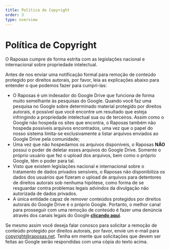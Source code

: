 ```yaml
---
title: Política de Copyright
order: 3
type: overview
---
```


<ContentColumn>

# Política de Copyright

O Raposas cumpre de forma estrita com as legislações nacional e internacional sobre propriedade intelectual.

Antes de nos enviar uma notificação formal para remoção de conteúdo protegido por direitos autorais, por favor, leia as explicações abaixo para entender o que podemos fazer para cumpri-las:

* O Raposas é um indexador do Google Drive que funciona de forma muito semelhante às pesquisas do Google. Quando você faz uma pesquisa no Google sobre determinado material protegido por direitos autorais, é possível que você encontre um resultado que esteja infringindo a propriedade intelectual sua ou de terceiros. Assim como o Google não hospeda os sites que encontra, o Raposas também não hospeda possíveis arquivos encontrados, uma vez que o papel do nosso sistema limita-se exclusivamente a listar arquivos enviados ao Google Drive pela comunidade;
* Uma vez que não hospedamos os arquivos disponíveis, o Raposas **NÃO** possui o poder de deletar esses arquivos do Google Drive. Somente o próprio usuário que fez o upload dos arquivos, bem como o próprio Google, têm o poder para tal.
* Visto que existem legislações nacional e internacional sobre o tratamento de dados privados sensíveis, o Raposas não disponibiliza os dados dos usuários que fizeram o upload de arquivos para detentores de direitos autorais sob nenhuma hipótese, como forma de se resguardar contra problemas legais advindos da divulgação não autorizada de dados privados.
* A única entidade capaz de remover conteúdos protegidos por direitos autorais do Google Drive é o próprio Google. Portanto, o melhor canal para prosseguir com uma remoção de conteúdo é fazer uma denúncia através dos canais legais do Google **[clicando aqui](https://support.google.com/legal/answer/3110420)**.

Se mesmo assim você deseja falar conosco para solicitar a remoção de conteúdo protegido por direitos autorais, por favor, envie um e-mail para copyright@raposas.net. Tenha em mente que solicitações que devem ser feitas ao Google serão respondidas com uma cópia do texto acima.

</ContentColumn>